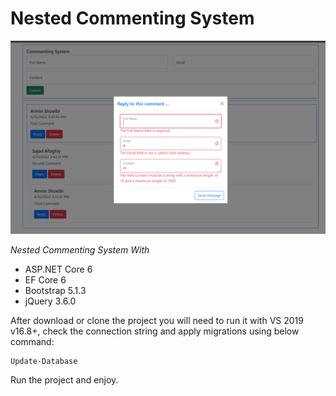 # Nested Commenting System

<p align="center">
  <img src="https://github.com/ArminShoeibi/CommentingSystem/blob/master/src/CommentingSystem.Web/wwwroot/img/Capture.png"/>
</p>

*Nested Commenting System With*
* ASP.NET Core 6
* EF Core 6
* Bootstrap 5.1.3
* jQuery 3.6.0

After download or clone the project you will need to run it with VS 2019 v16.8+, check the connection string and apply migrations using below command:

```
Update-Database
```

Run the project and enjoy.
